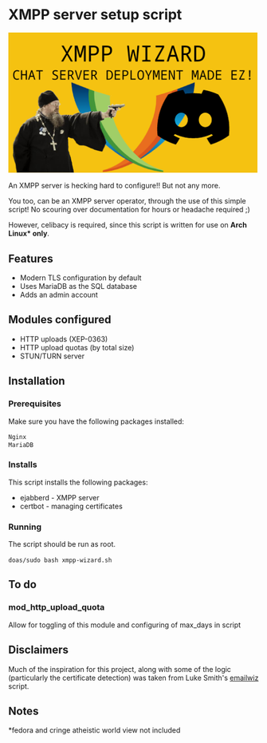 # XMPP server setup script
<img src="images/thumbnail.png" alt="A priest aiming a gun at the Discord logo" width="500"/>

An XMPP server is hecking hard to configure!! But not any more.

You too, can be an XMPP server operator, through the use of this simple script!
No scouring over documentation for hours or headache required ;)

However, celibacy is required, since this script is written for use on __Arch
Linux* only__.

## Features
* Modern TLS configuration by default
* Uses MariaDB as the SQL database
* Adds an admin account

## Modules configured
* HTTP uploads (XEP-0363)
* HTTP upload quotas (by total size)
* STUN/TURN server

## Installation
### Prerequisites
Make sure you have the following packages installed:
```
Nginx
MariaDB
```

### Installs
This script installs the following packages:
* ejabberd - XMPP server
* certbot - managing certificates


### Running
The script should be run as root.

```doas/sudo bash xmpp-wizard.sh```

## To do
### mod_http_upload_quota
Allow for toggling of this module and configuring of max_days in script

## Disclaimers
Much of the inspiration for this project, along with some of the logic
(particularly the certificate detection) was taken from Luke Smith's
[emailwiz](https://github.com/LukeSmithxyz/emailwiz) script.

## Notes
*fedora and cringe atheistic world view not included
